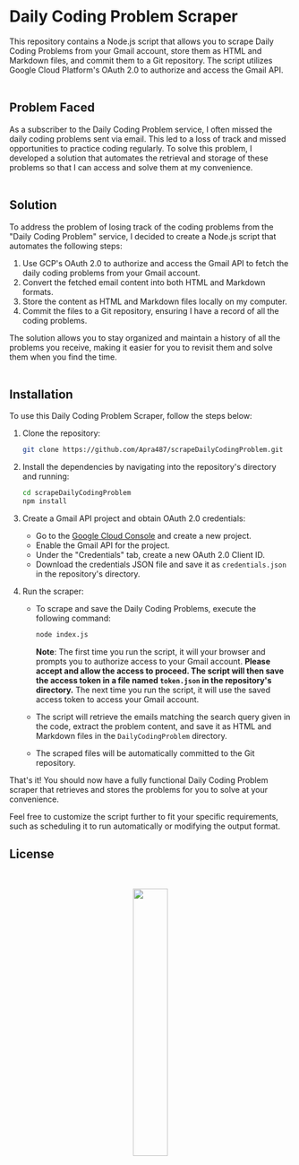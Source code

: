 # Daily Coding Problem Scraper

This repository contains a Node.js script that allows you to scrape Daily Coding Problems from your Gmail account, store them as HTML and Markdown files, and commit them to a Git repository. The script utilizes Google Cloud Platform's OAuth 2.0 to authorize and access the Gmail API.
<br></br>

## Problem Faced

As a subscriber to the Daily Coding Problem service, I often missed the daily coding problems sent via email. This led to a loss of track and missed opportunities to practice coding regularly. To solve this problem, I developed a solution that automates the retrieval and storage of these problems so that I can access and solve them at my convenience.
<br></br>

## Solution

To address the problem of losing track of the coding problems from the "Daily Coding Problem" service, I decided to create a Node.js script that automates the following steps:

1.  Use GCP's OAuth 2.0 to authorize and access the Gmail API to fetch the daily coding problems from your Gmail account.
2.  Convert the fetched email content into both HTML and Markdown formats.
3.  Store the content as HTML and Markdown files locally on my computer.
4.  Commit the files to a Git repository, ensuring I have a record of all the coding problems.

The solution allows you to stay organized and maintain a history of all the problems you receive, making it easier for you to revisit them and solve them when you find the time.
<br></br>

## Installation

To use this Daily Coding Problem Scraper, follow the steps below:

1. Clone the repository:

   ```bash
   git clone https://github.com/Apra487/scrapeDailyCodingProblem.git
   ```

2. Install the dependencies by navigating into the repository's directory and running:

   ```bash
   cd scrapeDailyCodingProblem
   npm install
   ```

3. Create a Gmail API project and obtain OAuth 2.0 credentials:

   - Go to the [Google Cloud Console](https://console.cloud.google.com/) and create a new project.
   - Enable the Gmail API for the project.
   - Under the "Credentials" tab, create a new OAuth 2.0 Client ID.
   - Download the credentials JSON file and save it as `credentials.json` in the repository's directory.

4. Run the scraper:

   - To scrape and save the Daily Coding Problems, execute the following command:

     ```bash
     node index.js
     ```

     **Note**: The first time you run the script, it will your browser and prompts you to authorize access to your Gmail account. **Please accept and allow the access to proceed. The script will then save the access token in a file named `token.json` in the repository's directory.** The next time you run the script, it will use the saved access token to access your Gmail account.

   - The script will retrieve the emails matching the search query given in the code, extract the problem content, and save it as HTML and Markdown files in the `DailyCodingProblem` directory.
   - The scraped files will be automatically committed to the Git repository.

That's it! You should now have a fully functional Daily Coding Problem scraper that retrieves and stores the problems for you to solve at your convenience.

Feel free to customize the script further to fit your specific requirements, such as scheduling it to run automatically or modifying the output format.

## License

<div align="center">  
<br>

<img width=35% src="https://media0.giphy.com/media/3ornjXbo3cjqh2BIyY/200.gif"></p>

<br>
</div>
